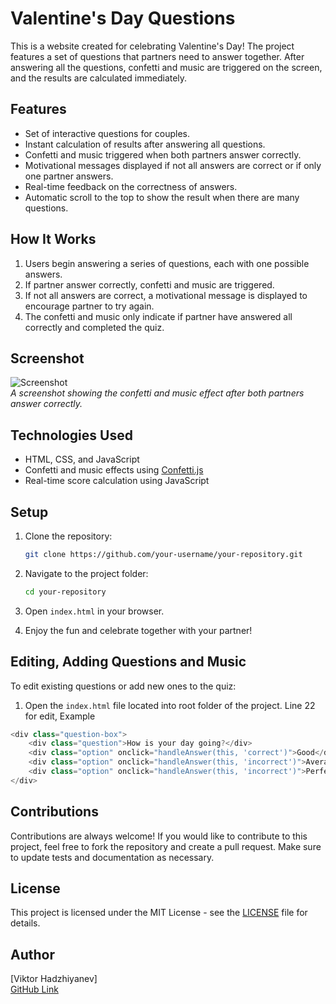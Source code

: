 # Valentine's Day Questions

This is a website created for celebrating Valentine's Day! The project features a set of questions that partners need to answer together. After answering all the questions, confetti and music are triggered on the screen, and the results are calculated immediately.

## Features

- Set of interactive questions for couples.
- Instant calculation of results after answering all questions.
- Confetti and music triggered when both partners answer correctly.
- Motivational messages displayed if not all answers are correct or if only one partner answers.
- Real-time feedback on the correctness of answers.
- Automatic scroll to the top to show the result when there are many questions.

## How It Works

1. Users begin answering a series of questions, each with one possible answers.
2. If partner answer correctly, confetti and music are triggered.
3. If not all answers are correct, a motivational message is displayed to encourage partner to try again.
4. The confetti and music only indicate if partner have answered all correctly and completed the quiz.

## Screenshot

![Screenshot](screenshot.png)  
_A screenshot showing the confetti and music effect after both partners answer correctly._

## Technologies Used

- HTML, CSS, and JavaScript
- Confetti and music effects using [Confetti.js](https://www.confetti.js)
- Real-time score calculation using JavaScript

## Setup

1. Clone the repository:
    ```bash
    git clone https://github.com/your-username/your-repository.git
    ```

2. Navigate to the project folder:
    ```bash
    cd your-repository
    ```

3. Open `index.html` in your browser.

4. Enjoy the fun and celebrate together with your partner!

## Editing, Adding Questions and Music

To edit existing questions or add new ones to the quiz:

1. Open the `index.html` file located into root folder of the project.
Line 22 for edit, Example
```javascript 
<div class="question-box">
    <div class="question">How is your day going?</div>
    <div class="option" onclick="handleAnswer(this, 'correct')">Good</div>
    <div class="option" onclick="handleAnswer(this, 'incorrect')">Average</div>
    <div class="option" onclick="handleAnswer(this, 'incorrect')">Perfect</div>
</div>
```

## Contributions

Contributions are always welcome! If you would like to contribute to this project, feel free to fork the repository and create a pull request. Make sure to update tests and documentation as necessary.

## License

This project is licensed under the MIT License - see the [LICENSE](LICENSE) file for details.

## Author

[Viktor Hadzhiyanev]  
[GitHub Link](https://github.com/ViktorHadzjiyanev)
